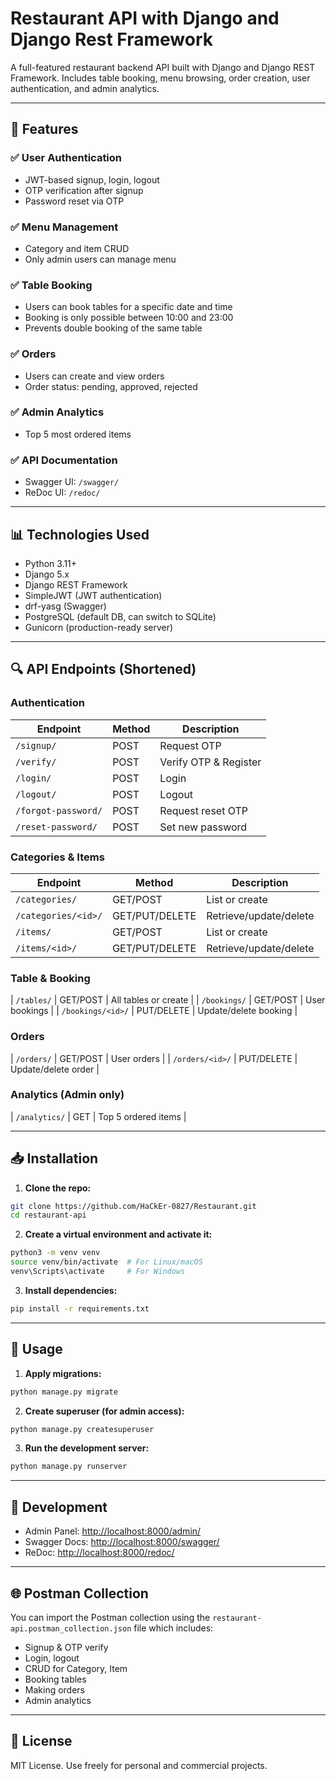 # Restaurant API with Django and Django Rest Framework

A full-featured restaurant backend API built with Django and Django REST Framework. Includes table booking, menu browsing, order creation, user authentication, and admin analytics.

---

## 🌟 Features

### ✅ User Authentication

* JWT-based signup, login, logout
* OTP verification after signup
* Password reset via OTP

### ✅ Menu Management

* Category and item CRUD
* Only admin users can manage menu

### ✅ Table Booking

* Users can book tables for a specific date and time
* Booking is only possible between 10:00 and 23:00
* Prevents double booking of the same table

### ✅ Orders

* Users can create and view orders
* Order status: pending, approved, rejected

### ✅ Admin Analytics

* Top 5 most ordered items

### ✅ API Documentation

* Swagger UI: `/swagger/`
* ReDoc UI: `/redoc/`

---

## 📊 Technologies Used

* Python 3.11+
* Django 5.x
* Django REST Framework
* SimpleJWT (JWT authentication)
* drf-yasg (Swagger)
* PostgreSQL (default DB, can switch to SQLite)
* Gunicorn (production-ready server)

---

## 🔍 API Endpoints (Shortened)

### Authentication

| Endpoint            | Method | Description           |
| ------------------- | ------ | --------------------- |
| `/signup/`          | POST   | Request OTP           |
| `/verify/`          | POST   | Verify OTP & Register |
| `/login/`           | POST   | Login                 |
| `/logout/`          | POST   | Logout                |
| `/forgot-password/` | POST   | Request reset OTP     |
| `/reset-password/`  | POST   | Set new password      |

### Categories & Items

| Endpoint            | Method         | Description            |
| ------------------- | -------------- | ---------------------- |
| `/categories/`      | GET/POST       | List or create         |
| `/categories/<id>/` | GET/PUT/DELETE | Retrieve/update/delete |
| `/items/`           | GET/POST       | List or create         |
| `/items/<id>/`      | GET/PUT/DELETE | Retrieve/update/delete |

### Table & Booking

\| `/tables/`        | GET/POST | All tables or create |
\| `/bookings/`      | GET/POST | User bookings       |
\| `/bookings/<id>/` | PUT/DELETE | Update/delete booking |

### Orders

\| `/orders/`        | GET/POST | User orders        |
\| `/orders/<id>/`   | PUT/DELETE | Update/delete order |

### Analytics (Admin only)

\| `/analytics/`     | GET     | Top 5 ordered items |

---

## 📥 Installation

1. **Clone the repo:**

```bash
git clone https://github.com/HaCkEr-0827/Restaurant.git
cd restaurant-api
```

2. **Create a virtual environment and activate it:**

```bash
python3 -m venv venv
source venv/bin/activate  # For Linux/macOS
venv\Scripts\activate     # For Windows
```

3. **Install dependencies:**

```bash
pip install -r requirements.txt
```

---

## 🚀 Usage

1. **Apply migrations:**

```bash
python manage.py migrate
```

2. **Create superuser (for admin access):**

```bash
python manage.py createsuperuser
```

3. **Run the development server:**

```bash
python manage.py runserver
```

---

## 🚧 Development

* Admin Panel: [http://localhost:8000/admin/](http://localhost:8000/admin/)
* Swagger Docs: [http://localhost:8000/swagger/](http://localhost:8000/swagger/)
* ReDoc: [http://localhost:8000/redoc/](http://localhost:8000/redoc/)

---

## 🌐 Postman Collection

You can import the Postman collection using the `restaurant-api.postman_collection.json` file which includes:

* Signup & OTP verify
* Login, logout
* CRUD for Category, Item
* Booking tables
* Making orders
* Admin analytics

---

## 📄 License

MIT License. Use freely for personal and commercial projects.
